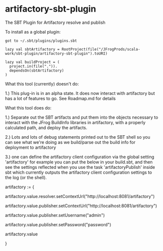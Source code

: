 # artifactory-sbt-plugin
The SBT Plugin for Artifactory resolve and publish

To install as a global plugin:
```
got to ~/.sbt/plugins/plugins.sbt

lazy val sbtArtifactory = RootProject(file("/JFrogProds/scala-work/sbt-plugin/artifactory-sbt-plugin").toURI)

lazy val buildProject = (
  project.in(file(".")).
  dependsOn(sbtArtifactory)
)
```

What this tool (currently) doesn't do:

1.) This plug-in is in an alpha state.  It does now interact with artifactory but has a lot of features to go.  See Roadmap.md for details

What this tool does do:

1.) Separate out the SBT artifacts and put them into the objects necessary to interact with the JFrog
BuildInfo libraries in artifactory, with a properly calculated path, and deploy the artifacts.

2.) Lots and lots of debug statements printed out to the SBT shell so you can see what we're doing as we
build/parse out the build info for deployment to artifactory

3.) one can define the artifactory client configuration via the global setting 'artifactory'   for example you can put the below in your build.sbt, and then see the settings reflected when you use the task 'artifactoryPublish' inside sbt which currently outputs the artifactory client configuration settings to the log (or the shell).


artifactory := 
{

artifactory.value.resolver.setContextUrl("http://localhost:8081/artifactory")

artifactory.value.publisher.setContextUrl("http://localhost:8081/artifactory")

artifactory.value.publisher.setUsername("admin")

artifactory.value.publisher.setPassword("password")

artifactory.value

}
